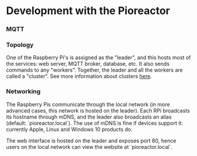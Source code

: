 # Development with the Pioreactor


### MQTT



### Topology

One of the Raspberry Pi's is assigned as the "leader", and this hosts most of the services: web server, MQTT broker, database, etc. It also sends commands to any "workers". Together, the leader and all the workers are called a "cluster". See more information about clusters [here](/user_guide/Creating%20a%20Pioreactor%20cluster).

### Networking

The Raspberry Pis communicate through the local network (in more advanced cases, this network is hosted on the leader). Each RPi broadcasts its hostname through mDNS, and the leader also broadcasts an alias (default: \`pioreactor.local\`). The use of mDNS is fine if devices support it: currently Apple, Linux and Windows 10 products do.

The web interface is hosted on the leader and exposes port 80, hence users on the local network can view the website at \`pioreactor.local\`.

